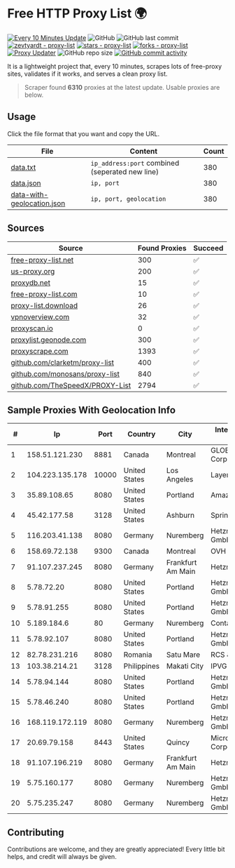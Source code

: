 
# Free HTTP Proxy List 🌍

[![Every 10 Minutes Update](https://github.com/mertguvencli/http-proxy-list/actions/workflows/main.yml/badge.svg?branch=main)](https://github.com/mertguvencli/http-proxy-list/actions/workflows/main.yml)
![GitHub](https://img.shields.io/github/license/mertguvencli/http-proxy-list)
![GitHub last commit](https://img.shields.io/github/last-commit/mertguvencli/http-proxy-list)
[![zevtyardt - proxy-list](https://img.shields.io/static/v1?label=zevtyardt&message=proxy-list&color=blue&logo=github)](https://github.com/zevtyardt/proxy-list "Go to GitHub repo")
[![stars - proxy-list](https://img.shields.io/github/stars/zevtyardt/proxy-list?style=social)](https://github.com/zevtyardt/proxy-list)
[![forks - proxy-list](https://img.shields.io/github/forks/zevtyardt/proxy-list?style=social)](https://github.com/zevtyardt/proxy-list)
[![Proxy Updater](https://github.com/zevtyardt/proxy-list/workflows/Proxy%20Updater/badge.svg)](https://github.com/zevtyardt/proxy-list/actions?query=workflow:"Proxy+Updater")
![GitHub repo size](https://img.shields.io/github/repo-size/zevtyardt/proxy-list)
[![GitHub commit activity](https://img.shields.io/github/commit-activity/m/zevtyardt/proxy-list?logo=commits)](https://github.com/zevtyardt/proxy-list/commits/main)

It is a lightweight project that, every 10 minutes, scrapes lots of free-proxy sites, validates if it works, and serves a clean proxy list.

> Scraper found **6310** proxies at the latest update. Usable proxies are below.

## Usage

Click the file format that you want and copy the URL.

|File|Content|Count|
|----|-------|-----|
|[data.txt](https://raw.githubusercontent.com/mertguvencli/http-proxy-list/main/proxy-list/data.txt)|`ip_address:port` combined (seperated new line)|380|
|[data.json](https://raw.githubusercontent.com/mertguvencli/http-proxy-list/main/proxy-list/data.json)|`ip, port`|380|
|[data-with-geolocation.json](https://raw.githubusercontent.com/mertguvencli/http-proxy-list/main/proxy-list/data-with-geolocation.json)|`ip, port, geolocation`|380|

## Sources

|Source|Found Proxies|Succeed|
|------|-------------|-------|
|[free-proxy-list.net](https://free-proxy-list.net)|300|✅|
|[us-proxy.org](https://www.us-proxy.org)|200|✅|
|[proxydb.net](http://proxydb.net)|15|✅|
|[free-proxy-list.com](https://free-proxy-list.com/?page=&port=&type%5B%5D=http&type%5B%5D=https&up_time=0&search=Search)|10|✅|
|[proxy-list.download](https://www.proxy-list.download/HTTP)|26|✅|
|[vpnoverview.com](https://vpnoverview.com/privacy/anonymous-browsing/free-proxy-servers)|32|✅|
|[proxyscan.io](https://www.proxyscan.io)|0|✅|
|[proxylist.geonode.com](https://proxylist.geonode.com/api/proxy-list?limit=300&page=1&sort_by=lastChecked&sort_type=desc&protocols=http,https)|300|✅|
|[proxyscrape.com](https://api.proxyscrape.com/v2/?request=displayproxies&protocol=http&timeout=10000&country=all&ssl=all&anonymity=all)|1393|✅|
|[github.com/clarketm/proxy-list](https://raw.githubusercontent.com/clarketm/proxy-list/master/proxy-list-raw.txt)|400|✅|
|[github.com/monosans/proxy-list](https://raw.githubusercontent.com/monosans/proxy-list/main/proxies/http.txt)|840|✅|
|[github.com/TheSpeedX/PROXY-List](https://raw.githubusercontent.com/TheSpeedX/PROXY-List/master/http.txt)|2794|✅|


## Sample Proxies With Geolocation Info

|#|Ip|Port|Country|City|Internet Service Provider|
|-|--|----|-------|----|-------------------------|
|1|158.51.121.230|8881|Canada|Montreal|GLOBALTELEHOST Corp.|
|2|104.223.135.178|10000|United States|Los Angeles|LayerHost|
|3|35.89.108.65|8080|United States|Portland|Amazon.com, Inc.|
|4|45.42.177.58|3128|United States|Ashburn|Sprint|
|5|116.203.41.138|8080|Germany|Nuremberg|Hetzner Online GmbH|
|6|158.69.72.138|9300|Canada|Montreal|OVH SAS|
|7|91.107.237.245|8080|Germany|Frankfurt Am Main|Hetzner Online AG|
|8|5.78.72.20|8080|United States|Portland|Hetzner Online GmbH|
|9|5.78.91.255|8080|United States|Portland|Hetzner Online GmbH|
|10|5.189.184.6|80|Germany|Nuremberg|Contabo GmbH|
|11|5.78.92.107|8080|United States|Portland|Hetzner Online GmbH|
|12|82.78.231.216|8080|Romania|Satu Mare|RCS & RDS|
|13|103.38.214.21|3128|Philippines|Makati City|IPVG|
|14|5.78.94.144|8080|United States|Portland|Hetzner Online GmbH|
|15|5.78.46.240|8080|United States|Portland|Hetzner Online GmbH|
|16|168.119.172.119|8080|Germany|Nuremberg|Hetzner Online GmbH|
|17|20.69.79.158|8443|United States|Quincy|Microsoft Corporation|
|18|91.107.196.219|8080|Germany|Frankfurt Am Main|Hetzner Online AG|
|19|5.75.160.177|8080|Germany|Nuremberg|Hetzner Online GmbH|
|20|5.75.235.247|8080|Germany|Nuremberg|Hetzner Online GmbH|



## Contributing

Contributions are welcome, and they are greatly appreciated! Every
little bit helps, and credit will always be given.

